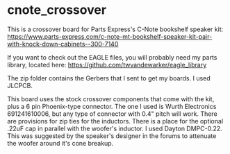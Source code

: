 # cnote_crossover

This is a crossover board for Parts Express's C-Note bookshelf speaker kit: https://www.parts-express.com/c-note-mt-bookshelf-speaker-kit-pair-with-knock-down-cabinets--300-7140

If you want to check out the EAGLE files, you will probably need my parts library, located here: https://github.com/twvandewarker/eagle_library

The zip folder contains the Gerbers that I sent to get my boards. I used JLCPCB.

This board uses the stock crossover components that come with the kit, plus a 6 pin Phoenix-type connector. The one I used is Wurth Electronics 691241610006, but any type of connector with 0.4" pitch will work. There are provisions for zip ties for the inductors. There is a place for the optional .22uF cap in parallel with the woofer's inductor. I used Dayton DMPC-0.22. This was suggested by the speaker's designer in the forums to attenuate the woofer around it's cone breakup.
